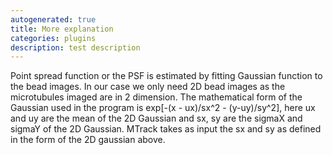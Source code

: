 ```yaml
---
autogenerated: true
title: More explanation
categories: plugins
description: test description
---
```


Point spread function or the PSF is estimated by fitting Gaussian function to the bead images. In our case we only need 2D bead images as the microtubules imaged are in 2 dimension. The mathematical form of the Gaussian used in the program is exp\[-(x - ux)/sx^2 - (y-uy)/sy^2\], here ux and uy are the mean of the 2D Gaussian and sx, sy are the sigmaX and sigmaY of the 2D Gaussian. MTrack takes as input the sx and sy as defined in the form of the 2D gaussian above.
